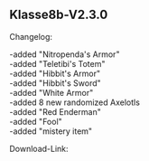 ## Klasse8b-V2.3.0

Changelog:

-added "Nitropenda's Armor"     
-added "Teletibi's Totem"       
-added "Hibbit's Armor"     
-added "Hibbit's Sword"       
-added "White Armor"      
-added  8 new randomized Axelotls     
-added "Red Enderman"      
-added "Fool"        
-added "mistery item"      

Download-Link:

